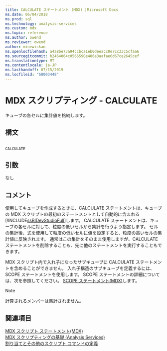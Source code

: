```yaml
---
title: CALCULATE ステートメント (MDX) |Microsoft Docs
ms.date: 06/04/2018
ms.prod: sql
ms.technology: analysis-services
ms.custom: mdx
ms.topic: reference
ms.author: owend
ms.reviewer: owend
author: minewiskan
ms.openlocfilehash: a4a8be73a94ccbca1eb0deeacc0e7cc33c5cfaa6
ms.sourcegitcommit: b2464064c0566590e486a3aafae6d67ce2645cef
ms.translationtype: MT
ms.contentlocale: ja-JP
ms.lasthandoff: 07/15/2019
ms.locfileid: "68003448"
---
```

# <a name="mdx-scripting---calculate"></a>MDX スクリプティング - CALCULATE


  キューブの各セルに集計値を格納します。  
  
## <a name="syntax"></a>構文  
  
```  
  
CALCULATE  
```  
  
## <a name="arguments"></a>引数  
 なし  
  
## <a name="remarks"></a>コメント  
 使用してキューブを作成するときに、CALCULATE ステートメントは、キューブの MDX スクリプトの最初のステートメントとして自動的に含まれる[!INCLUDE[ssBIDevStudioFull](../includes/ssbidevstudiofull-md.md)]します。 CALCULATE ステートメントは、キューブの各セルに対して、粒度の低いセルから集計を行うよう指定します。 セルの集計後、式を使用して粒度の低いセルに値を設定すると、粒度の高いセルの集計値に反映されます。 通常はこの集計をそのまま使用しますが、CALCULATE ステートメントを削除することも、先に他のステートメントを実行することもできます。  
  
 MDX スクリプト内で入れ子になったサブキューブに CALCULATE ステートメントを含めることができません。 入れ子構造のサブキューブを定義するには、SCOPE ステートメントを使用します。 SCOPE ステートメントの詳細については、次を参照してください。 [SCOPE ステートメント&#40;MDX&#41;](../mdx/mdx-scripting-scope.md)します。  
  
> [!NOTE]  
>  計算されるメンバーは集計されません。  
  
## <a name="see-also"></a>関連項目  
 [MDX スクリプト ステートメント&#40;MDX&#41;](../mdx/mdx-scripting-statements-mdx.md)   
 [MDX スクリプティングの基礎 &#40;Analysis Services&#41;](../analysis-services/multidimensional-models/mdx/mdx-scripting-fundamentals-analysis-services.md)   
 [割り当てとその他のスクリプト コマンドの定義](../analysis-services/multidimensional-models/define-assignments-and-other-script-commands.md)  
  
  

